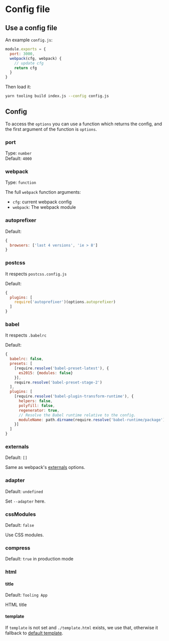 # Config file

## Use a config file

An example `config.js`:

```js
module.exports = {
  port: 3000,
  webpack(cfg, webpack) {
    // update cfg
    return cfg
  }
}
```

Then load it:

```bash
yarn tooling build index.js --config config.js
```

## Config

To access the `options` you can use a function which returns the config, and the first argument of the function is `options`.

### port

Type: `number`<br>
Default: `4000`

### webpack

Type: `function`

The full `webpack` function arguments:

- `cfg`: current webpack config
- `webpack`: The webpack module

### autoprefixer

Default:

```js
{
  browsers: ['last 4 versions', 'ie > 8']
}
```

### postcss

It respects `postcss.config.js`

Default:

```js
{
  plugins: [
    require('autoprefixer')(options.autoprefixer)
  ]
}
```

### babel

It respects `.babelrc`

Default:

```js
{
  babelrc: false,
  presets: [
    [require.resolve('babel-preset-latest'), {
      es2015: {modules: false}
    }],
    require.resolve('babel-preset-stage-2')
  ],
  plugins: [
    [require.resolve('babel-plugin-transform-runtime'), {
      helpers: false,
      polyfill: false,
      regenerator: true,
      // Resolve the Babel runtime relative to the config.
      moduleName: path.dirname(require.resolve('babel-runtime/package'))
    }]
  ]
}
```


### externals

Default: `[]`

Same as webpack's [externals](https://webpack.js.org/configuration/externals/) options.

### adapter

Default: `undefined`

Set `--adapter` here.

### cssModules

Default: `false`

Use CSS modules.

### compress

Default: `true` in production mode


### html

#### title

Default: `Tooling App`

HTML title

#### template

If `template` is not set and `./template.html` exists, we use that, otherwise it fallback to [default template](/lib/template.html).
